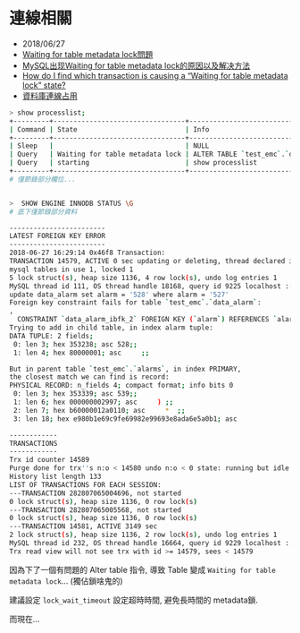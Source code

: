 
# 連線相關

- 2018/06/27
- [Waiting for table metadata lock問題](http://ctripmysqldba.iteye.com/blog/1938150)
- [MySQL出现Waiting for table metadata lock的原因以及解决方法](http://blog.51cto.com/11286233/2048000)
- [How do I find which transaction is causing a “Waiting for table metadata lock” state?
](https://stackoverflow.com/questions/13148630/how-do-i-find-which-transaction-is-causing-a-waiting-for-table-metadata-lock-s)
- [資料庫連線占用](https://blog.csdn.net/sinat_30397435/article/details/62932057)
```sh
> show processlist;
+---------+---------------------------------+------------------------------------------+
| Command | State                           | Info                                     |
+---------+---------------------------------+------------------------------------------+
| Sleep   |                                 | NULL                                     |
| Query   | Waiting for table metadata lock | ALTER TABLE `test_emc`.`data_alarm` ...  |
| Query   | starting                        | show processlist                         |
+---------+---------------------------------+------------------------------------------+
# 僅節錄部分欄位...


>  SHOW ENGINE INNODB STATUS \G
# 底下僅節錄部分資料

------------------------
LATEST FOREIGN KEY ERROR
------------------------
2018-06-27 16:29:14 0x46f8 Transaction:
TRANSACTION 14579, ACTIVE 0 sec updating or deleting, thread declared inside InnoDB 4997
mysql tables in use 1, locked 1
5 lock struct(s), heap size 1136, 4 row lock(s), undo log entries 1
MySQL thread id 111, OS thread handle 18168, query id 9225 localhost ::1 tony updating
update data_alarm set alarm = '528' where alarm = '527'
Foreign key constraint fails for table `test_emc`.`data_alarm`:
,
  CONSTRAINT `data_alarm_ibfk_2` FOREIGN KEY (`alarm`) REFERENCES `alarms` (`code`)
Trying to add in child table, in index alarm tuple:
DATA TUPLE: 2 fields;
 0: len 3; hex 353238; asc 528;;
 1: len 4; hex 80000001; asc     ;;

But in parent table `test_emc`.`alarms`, in index PRIMARY,
the closest match we can find is record:
PHYSICAL RECORD: n_fields 4; compact format; info bits 0
 0: len 3; hex 353339; asc 539;;
 1: len 6; hex 000000002997; asc     ) ;;
 2: len 7; hex b60000012a0110; asc     *  ;;
 3: len 18; hex e980b1e69c9fe69982e99693e8ada6e5a0b1; asc                   ;;

------------
TRANSACTIONS
------------
Trx id counter 14589
Purge done for trx''s n:o < 14580 undo n:o < 0 state: running but idle
History list length 133
LIST OF TRANSACTIONS FOR EACH SESSION:
---TRANSACTION 282807065004696, not started
0 lock struct(s), heap size 1136, 0 row lock(s)
---TRANSACTION 282807065005568, not started
0 lock struct(s), heap size 1136, 0 row lock(s)
---TRANSACTION 14581, ACTIVE 3149 sec
2 lock struct(s), heap size 1136, 2 row lock(s), undo log entries 1
MySQL thread id 232, OS thread handle 16664, query id 9229 localhost ::1 admin
Trx read view will not see trx with id >= 14579, sees < 14579
```

因為下了一個有問題的 Alter table 指令, 導致 Table 變成 `Waiting for table metadata lock`... (獨佔鎖啥鬼的)

建議設定 `lock_wait_timeout` 設定超時時間, 避免長時間的 metadata鎖.

而現在... 

```sh

```